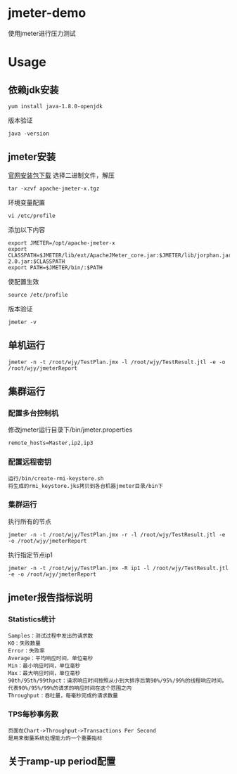 # jmeter-demo
使用jmeter进行压力测试

# Usage
## 依赖jdk安装
```
yum install java-1.8.0-openjdk
```
版本验证
```
java -version
```
## jmeter安装
[官网安装包下载](https://jmeter.apache.org/download_jmeter.cgi)
选择二进制文件，解压
```
tar -xzvf apache-jmeter-x.tgz
```
环境变量配置
```
vi /etc/profile
```
添加以下内容
```
export JMETER=/opt/apache-jmeter-x
export CLASSPATH=$JMETER/lib/ext/ApacheJMeter_core.jar:$JMETER/lib/jorphan.jar:$JMETER/lib/logkit-2.0.jar:$CLASSPATH
export PATH=$JMETER/bin/:$PATH
```
使配置生效
```
source /etc/profile
```
版本验证
```
jmeter -v
```

## 单机运行
```
jmeter -n -t /root/wjy/TestPlan.jmx -l /root/wjy/TestResult.jtl -e -o /root/wjy/jmeterReport
```

## 集群运行
### 配置多台控制机
修改jmeter运行目录下/bin/jmeter.properties
```
remote_hosts=Master,ip2,ip3
```
### 配置远程密钥
```
运行/bin/create-rmi-keystore.sh
将生成的rmi_keystore.jks拷贝到各台机器jmeter目录/bin下
```
### 集群运行
执行所有的节点
```
jmeter -n -t /root/wjy/TestPlan.jmx -r -l /root/wjy/TestResult.jtl -e -o /root/wjy/jmeterReport
```
执行指定节点ip1
```
jmeter -n -t /root/wjy/TestPlan.jmx -R ip1 -l /root/wjy/TestResult.jtl -e -o /root/wjy/jmeterReport
```

## jmeter报告指标说明
### Statistics统计
```
Samples：测试过程中发出的请求数
KO：失败数量
Error：失败率
Average：平均响应时间，单位毫秒
Min：最小响应时间，单位毫秒
Max：最大响应时间，单位毫秒
90th/95th/99thpct：请求响应时间按照从小到大排序后第90%/95%/99%的线程响应时间，代表90%/95%/99%的请求的响应时间在这个范围之内
Throughput：吞吐量，每毫秒完成的请求数量
```
### TPS每秒事务数
```
页面在Chart->Throughput->Transactions Per Second   
是用来衡量系统处理能力的一个重要指标
```

## 关于ramp-up period配置
